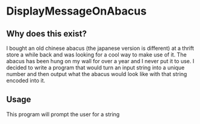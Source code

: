 # DisplayMessageOnAbacus

## Why does this exist?
I bought an old chinese abacus (the japanese version is different) at a thrift store a while back and was looking for a cool way to make use of it. The abacus has been hung on my wall for over a year and I never put it to use. I decided to write a program that would turn an input string into a unique number and then output what the abacus would look like with that string encoded into it.

## Usage
This program will prompt the user for a string

